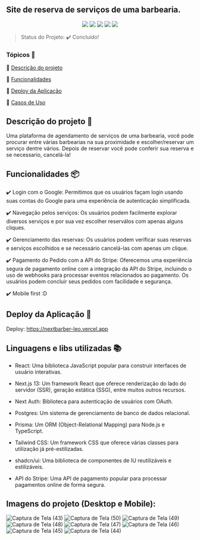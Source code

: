 ## Site de reserva de serviços de uma barbearia.
<p align="center">
  <img src="https://img.shields.io/static/v1?label=next&message=framework&color=blue&style=for-the-badge&logo=Next"/>
  <img src="https://img.shields.io/static/v1?label=vercel&message=deploy&color=blue&style=for-the-badge&logo=vercel"/>
  <img src="http://img.shields.io/static/v1?label=Tailwind&message=biblioteca&color=red&style=for-the-badge&logo=tailwind"/>
  <img src="http://img.shields.io/static/v1?label=shadcn&message=biblioteca&color=red&style=for-the-badge&logo=shadcn"/>
  <img src="http://img.shields.io/static/v1?label=Prisma&message=ORM&color=red&style=for-the-badge&logo=Prisma"/>
</p>

> Status do Projeto: :heavy_check_mark: Concluído!

### Tópicos 🔹

:small_blue_diamond: [Descrição do projeto](#descrição-do-projeto)

:small_blue_diamond: [Funcionalidades](#funcionalidades)

:small_blue_diamond: [Deploy da Aplicação](#deploy-da-aplicação-dash)

:small_blue_diamond: [Casos de Uso](#casos-de-uso-warning)

## Descrição do projeto 📝

<p align="justify">
Uma plataforma de agendamento de serviços de uma barbearia, você pode procurar entre várias barbearias na sua proximidade e escolher/reservar um serviço dentre vários. Depois de reservar você pode conferir sua reserva e se necessario, cancelá-la!

</p>

## Funcionalidades 📦

:heavy_check_mark: Login com o Google: Permitimos que os usuários façam login usando suas contas do Google para uma experiência de autenticação simplificada.

:heavy_check_mark: Navegação pelos serviços: Os usuários podem facilmente explorar diversos serviços e por sua vez escolher reserválos com apenas alguns cliques.

:heavy_check_mark: Gerenciamento das reservas: Os usuários podem verificar suas reservas e serviços escolhidos e se necessário cancelá-las com apenas um clique.

:heavy_check_mark: Pagamento do Pedido com a API do Stripe: Oferecemos uma experiência segura de pagamento online com a integração da API do Stripe, incluindo o uso de webhooks para processar eventos relacionados ao pagamento. Os usuários podem concluir seus pedidos com facilidade e segurança.

:heavy_check_mark: Mobile first :D

## Deploy da Aplicação :dash:

Deploy: https://nextbarber-leo.vercel.app

## Linguagens e libs utilizadas :books:

- React: Uma biblioteca JavaScript popular para construir interfaces de usuário interativas.

- Next.js 13: Um framework React que oferece renderização do lado do servidor (SSR), geração estática (SSG), entre muitos outros recursos.

- Next Auth: Biblioteca para autenticação de usuários com OAuth.

- Postgres: Um sistema de gerenciamento de banco de dados relacional.

- Prisma: Um ORM (Object-Relational Mapping) para Node.js e TypeScript.

- Tailwind CSS: Um framework CSS que oferece várias classes para utilização já pré-estilizadas.
  
- shadcn/ui: Uma biblioteca de componentes de IU reutilizáveis e estilizáveis.

- API do Stripe: Uma API de pagamento popular para processar pagamentos online de forma segura.

## Imagens do projeto (Desktop e Mobile):

![Captura de Tela (43)](https://github.com/LeonardoAlves04/NextBarber/assets/69488943/60b82579-e3dc-47ee-9bc8-bce0090c0ffb)
![Captura de Tela (50)](https://github.com/LeonardoAlves04/NextBarber/assets/69488943/a51a0dd7-9ec9-49f9-bf68-e7ef2c3bcc84)
![Captura de Tela (49)](https://github.com/LeonardoAlves04/NextBarber/assets/69488943/efc27f2d-9eb0-4629-b030-60ca0eb8763c)
![Captura de Tela (48)](https://github.com/LeonardoAlves04/NextBarber/assets/69488943/1458a17e-f501-4238-8f38-7b7a3d5e5e40)
![Captura de Tela (47)](https://github.com/LeonardoAlves04/NextBarber/assets/69488943/b7f28b1f-2501-46c9-a485-ea6d7de19cc5)
![Captura de Tela (46)](https://github.com/LeonardoAlves04/NextBarber/assets/69488943/e6f00630-baee-4e6a-9929-7bcf5e8c46d1)
![Captura de Tela (45)](https://github.com/LeonardoAlves04/NextBarber/assets/69488943/e498fed1-915e-4616-ae4c-605d06fda8df)
![Captura de Tela (44)](https://github.com/LeonardoAlves04/NextBarber/assets/69488943/aa037ab5-0941-4642-b144-5e6508e6c138)
